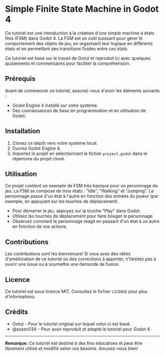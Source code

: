 # Simple Finite State Machine in Godot 4

Ce tutoriel est une introduction à la création d'une simple machine à états finis (FSM) dans Godot 4. La FSM est un outil puissant pour gérer le comportement des objets de jeu, en organisant leur logique en différents états et en permettant des transitions fluides entre ces états.

Ce tutoriel est basé sur le travail de Gotut et reproduit ici avec quelques ajustements et commentaires pour faciliter la compréhension.

## Prérequis

Avant de commencer ce tutoriel, assurez-vous d'avoir les éléments suivants :

- Godot Engine 4 installé sur votre système.
- Des connaissances de base en programmation et en utilisation de Godot.

## Installation

1. Clonez ce dépôt vers votre système local.
2. Ouvrez Godot Engine 4.
3. Importez le projet en sélectionnant le fichier `project.godot` dans le répertoire du projet cloné.

## Utilisation

Ce projet contient un exemple de FSM très basique pour un personnage de jeu. La FSM se compose de trois états : "Idle", "Walking" et "Jumping". Le personnage passe d'un état à l'autre en fonction des entrées du joueur (par exemple, en appuyant sur les touches de déplacement).

- Pour démarrer le jeu, appuyez sur la touche "Play" dans Godot.
- Utilisez les touches de déplacement pour faire bouger le personnage.
- Observez comment le personnage réagit en passant d'un état à un autre en fonction de vos actions.

## Contributions

Les contributions sont les bienvenues! Si vous avez des idées d'amélioration de ce tutoriel ou des corrections à apporter, n'hésitez pas à ouvrir une issue ou à soumettre une demande de fusion.

## Licence

Ce tutoriel est sous licence MIT. Consultez le fichier `LICENSE` pour plus d'informations.

## Crédits

- Gotut - Pour le tutoriel original sur lequel celui-ci est basé.
- @ssasni134 - Pour avoir reproduit et adapté le tutoriel pour Godot 4.

---

**Remarque**: Ce tutoriel est destiné à des fins éducatives et peut être librement utilisé et modifié selon vos besoins. Amusez-vous bien!
